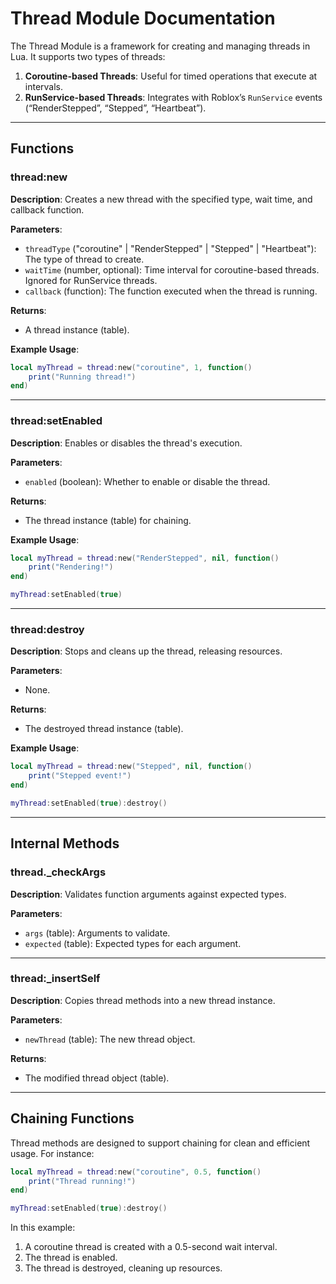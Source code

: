 # Thread Module Documentation

The Thread Module is a framework for creating and managing threads in Lua. It supports two types of threads:
1. **Coroutine-based Threads**: Useful for timed operations that execute at intervals.
2. **RunService-based Threads**: Integrates with Roblox’s `RunService` events (“RenderStepped”, “Stepped”, “Heartbeat”).

---

## Functions

### thread:new
**Description**: Creates a new thread with the specified type, wait time, and callback function.

**Parameters**:
- `threadType` ("coroutine" | "RenderStepped" | "Stepped" | "Heartbeat"): The type of thread to create.
- `waitTime` (number, optional): Time interval for coroutine-based threads. Ignored for RunService threads.
- `callback` (function): The function executed when the thread is running.

**Returns**:
- A thread instance (table).

**Example Usage**:
```lua
local myThread = thread:new("coroutine", 1, function()
    print("Running thread!")
end)
```

---

### thread:setEnabled
**Description**: Enables or disables the thread's execution.

**Parameters**:
- `enabled` (boolean): Whether to enable or disable the thread.

**Returns**:
- The thread instance (table) for chaining.

**Example Usage**:
```lua
local myThread = thread:new("RenderStepped", nil, function()
    print("Rendering!")
end)

myThread:setEnabled(true)
```

---

### thread:destroy
**Description**: Stops and cleans up the thread, releasing resources.

**Parameters**:
- None.

**Returns**:
- The destroyed thread instance (table).

**Example Usage**:
```lua
local myThread = thread:new("Stepped", nil, function()
    print("Stepped event!")
end)

myThread:setEnabled(true):destroy()
```

---

## Internal Methods

### thread._checkArgs
**Description**: Validates function arguments against expected types.

**Parameters**:
- `args` (table): Arguments to validate.
- `expected` (table): Expected types for each argument.

---

### thread:_insertSelf
**Description**: Copies thread methods into a new thread instance.

**Parameters**:
- `newThread` (table): The new thread object.

**Returns**:
- The modified thread object (table).

---

## Chaining Functions

Thread methods are designed to support chaining for clean and efficient usage. For instance:

```lua
local myThread = thread:new("coroutine", 0.5, function()
    print("Thread running!")
end)

myThread:setEnabled(true):destroy()
```

In this example:
1. A coroutine thread is created with a 0.5-second wait interval.
2. The thread is enabled.
3. The thread is destroyed, cleaning up resources.
